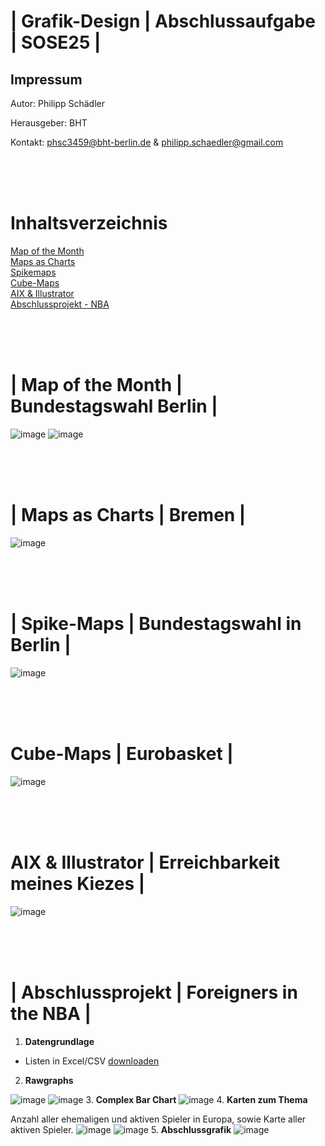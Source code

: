 # | Grafik-Design | Abschlussaufgabe | SOSE25 |
## Impressum
Autor: Philipp Schädler

Herausgeber: BHT

Kontakt: phsc3459@bht-berlin.de & philipp.schaedler@gmail.com

<br><br><br>
# Inhaltsverzeichnis
[Map of the Month](#EP.03)<br>
[Maps as Charts](#EP.04)<br>
[Spikemaps](#EP.05)<br>
[Cube-Maps](#EP.06)<br>
[AIX & Illustrator](#EP.07)<br>
[Abschlussprojekt - NBA](#EP.08)<br>

<br><br>
<a id="EP.03"></a>
<br>
# | Map of the Month | Bundestagswahl Berlin |
![image](https://github.com/phi-schaedler/Grafik-Design-Abgabe/blob/main/Schaedler_Philipp_Layout_SGP.png)
![image](https://github.com/phi-schaedler/Grafik-Design-Abgabe/blob/main/Schaedler_Philipp_Layout_bueso.png)

<br><br>
<a id="EP.04"></a>
<br>
# | Maps as Charts | Bremen |
![image](https://github.com/phi-schaedler/Grafik-Design-Abgabe/blob/main/Schaedler_Philipp_Arbeitsaufgabe_06.png)

<br><br>
<a id="EP.05"></a>
<br>
# | Spike-Maps | Bundestagswahl in Berlin |
![image](https://github.com/phi-schaedler/Grafik-Design-Abgabe/blob/main/Schaedler_Philipp_Arbeitsaufgabe_07.png)

<br><br>
<a id="EP.06"></a>
<br>
# Cube-Maps | Eurobasket |
![image](https://github.com/phi-schaedler/Grafik-Design-Abgabe/blob/main/Schaedler_Philipp_Arbeitsaufgabe_08.png)

<br><br>
<a id="EP.07"></a>
<br>
# AIX & Illustrator | Erreichbarkeit meines Kiezes |
![image]()

<br><br>
<a id="EP.08"></a>
<br>
# | Abschlussprojekt | Foreigners in the NBA |
1. __Datengrundlage__
* Listen in Excel/CSV [downloaden](https://worldpopulationreview.com/country-rankings/nba-players-by-country#sources)
2. __Rawgraphs__

![image](https://github.com/phi-schaedler/Grafik-Design-Abgabe/blob/main/Schaedler_Philipp_Arbeitsaufgabe_09.png) ![image](https://github.com/phi-schaedler/Grafik-Design-Abgabe/blob/main/Schaedler_Philipp_Arbeitsaufgabe_09b.png)
3. __Complex Bar Chart__
![image](https://github.com/phi-schaedler/Grafik-Design-Abgabe/blob/main/Schaedler_Philipp_Arbeitsaufgabe_05.png)
4. __Karten zum Thema__

Anzahl aller ehemaligen und aktiven Spieler in Europa, sowie Karte aller aktiven Spieler.
![image](https://github.com/phi-schaedler/Grafik-Design-Abgabe/blob/main/Schaedler_Philipp_Abschluss_alle_Spieler_Europa.png) ![image](https://github.com/phi-schaedler/Grafik-Design-Abgabe/blob/main/Schaedler_Philipp_Abschluss_akutelle_Spieler_Europa.png)
5. __Abschlussgrafik__
![image](https://github.com/phi-schaedler/Grafik-Design-Abgabe/blob/main/Schaedler_Philipp_Abschluss.png)
